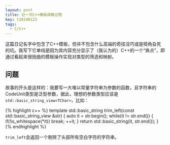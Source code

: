 ```yaml
---
layout: post
title: 记一次C++模板调教过程
key: t20190123
tags:
  - C/C++
---
```


这篇日记名字中包含了C++模板，但并不包含什么高端的奇技淫巧或是犄角旮旯的坑。我写下它单纯是因为其内容充分显示了（我认为的）C++的一个“爽点”，即通过看起来很扭曲的模板操作实现对类型的筛选和映射。

<!--more-->

## 问题

故事的开头是这样的：我要写一大堆以常量字符串为参数的函数，且字符串的CodeUnit类型是泛型参数，据此，理想的参数类型应该是`std::basic_string_view<TChar>`，比如：

{% highlight c++ %}
template<typename TChar>
std::basic_string<TChar> trim_left(const std::basic_string_view<TChar> &str)
{
    auto it = str.begin();
    while(it != str.end())
    {
        if(!is_whitespace(*it))
            break;
        ++it;
    }
    return std::basic_string<TChar>(it, str.end());
}
{% endhighlight %}

`trim_left`会返回一个剔除了头部所有空白字符的字符串。
